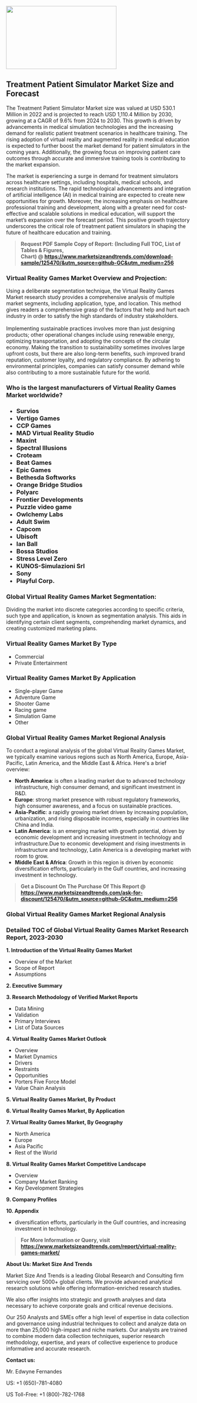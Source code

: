 <p><img class="alignnone size-medium wp-image-20088" src="https://ffe5etoiles.com/wp-content/uploads/2024/12/MST1-300x171.png" alt="" width="300" height="171" /></p><h2>Treatment Patient Simulator Market Size and Forecast</h2><p>The Treatment Patient Simulator Market size was valued at USD 530.1 Million in 2022 and is projected to reach USD 1,110.4 Million by 2030, growing at a CAGR of 9.6% from 2024 to 2030. This growth is driven by advancements in medical simulation technologies and the increasing demand for realistic patient treatment scenarios in healthcare training. The rising adoption of virtual reality and augmented reality in medical education is expected to further boost the market demand for patient simulators in the coming years. Additionally, the growing focus on improving patient care outcomes through accurate and immersive training tools is contributing to the market expansion.</p><p>The market is experiencing a surge in demand for treatment simulators across healthcare settings, including hospitals, medical schools, and research institutions. The rapid technological advancements and integration of artificial intelligence (AI) in medical training are expected to create new opportunities for growth. Moreover, the increasing emphasis on healthcare professional training and development, along with a greater need for cost-effective and scalable solutions in medical education, will support the market’s expansion over the forecast period. This positive growth trajectory underscores the critical role of treatment patient simulators in shaping the future of healthcare education and training.</p></p><blockquote id="" class=""><strong>Request PDF Sample Copy of Report: (Including Full TOC, List of Tables &amp; Figures, Chart)&nbsp;@&nbsp;<strong><a href="https://www.marketsizeandtrends.com/download-sample/125470/&utm_source=github-GC&utm_medium=256" target="_blank">https://www.marketsizeandtrends.com/download-sample/125470/&utm_source=github-GC&utm_medium=256</a></strong></strong></blockquote><h3 id="" class="">Virtual Reality Games Market&nbsp;Overview and Projection:</h3><p id="" class="">Using a deliberate segmentation technique, the Virtual Reality Games Market research study provides a comprehensive analysis of multiple market segments, including application, type, and location. This method gives readers a comprehensive grasp of the factors that help and hurt each industry in order to satisfy the high standards of industry stakeholders. <br /> <br />Implementing sustainable practices involves more than just designing products; other operational changes include using renewable energy, optimizing transportation, and adopting the concepts of the circular economy. Making the transition to sustainability sometimes involves large upfront costs, but there are also long-term benefits, such improved brand reputation, customer loyalty, and regulatory compliance. By adhering to environmental principles, companies can satisfy consumer demand while also contributing to a more sustainable future for the world.</p><h3 id="" class="">Who is the largest manufacturers of&nbsp;Virtual Reality Games Market worldwide?</h3><h3 class=""><p><ul><li>Survios </li><li> Vertigo Games </li><li> CCP Games </li><li> MAD Virtual Reality Studio </li><li> Maxint </li><li> Spectral Illusions </li><li> Croteam </li><li> Beat Games </li><li> Epic Games </li><li> Bethesda Softworks </li><li> Orange Bridge Studios </li><li> Polyarc </li><li> Frontier Developments </li><li> Puzzle video game </li><li> Owlchemy Labs </li><li> Adult Swim </li><li> Capcom </li><li> Ubisoft </li><li> Ian Ball </li><li> Bossa Studios </li><li> Stress Level Zero </li><li> KUNOS-Simulazioni Srl </li><li> Sony </li><li> Playful Corp.</li></ul></p></h3><h3 id="" class="">Global&nbsp;Virtual Reality Games Market Segmentation:</h3><p id="" class="">Dividing the market into discrete categories according to specific criteria, such type and application, is known as segmentation analysis. This aids in identifying certain client segments, comprehending market dynamics, and creating customized marketing plans.</p><h3 id="" class="">Virtual Reality Games Market&nbsp;By Type</h3><p><p><ul><li>Commercial </li><li> Private Entertainment</p></li></ul></p></p><h3 id="" class="">Virtual Reality Games Market&nbsp;By Application</h3><p class=""><p><ul><li>Single-player Game </li><li> Adventure Game </li><li> Shooter Game </li><li> Racing game </li><li> Simulation Game </li><li> Other</li></ul></p></p><h3 id="" class="">Global Virtual Reality Games Market Regional Analysis</h3><p id="" class="">To conduct a regional analysis of the global Virtual Reality Games Market, we typically examine various regions such as North America, Europe, Asia-Pacific, Latin America, and the Middle East &amp; Africa. Here's a brief overview:</p><ul><li><strong>North America</strong>: is often a leading market due to advanced technology infrastructure, high consumer demand, and significant investment in R&amp;D.</li><li><strong>Europe</strong>: strong market presence with robust regulatory frameworks, high consumer awareness, and a focus on sustainable practices.</li><li><strong>Asia-Pacific</strong>: a rapidly growing market driven by increasing population, urbanization, and rising disposable incomes, especially in countries like China and India.</li><li><strong>Latin America</strong>: is an emerging market with growth potential, driven by economic development and increasing investment in technology and infrastructure.Due to economic development and rising investments in infrastructure and technology, Latin America is a developing market with room to grow.</li><li><strong>Middle East &amp; Africa</strong>: Growth in this region is driven by economic diversification efforts, particularly in the Gulf countries, and increasing investment in technology.</li></ul><blockquote id="" class=""><strong>Get a Discount On The Purchase Of This Report @ <strong><a href="https://www.marketsizeandtrends.com/ask-for-discount/125470/&utm_source=github-GC&utm_medium=256" target="_blank">https://www.marketsizeandtrends.com/ask-for-discount/125470/&utm_source=github-GC&utm_medium=256</a></strong></strong></blockquote><h3 id="" class="">Global Virtual Reality Games Market Regional Analysis</h3><h3 id="" class="">Detailed TOC of Global Virtual Reality Games Market Research Report, 2023-2030</h3><p id="" class=""><strong>1. Introduction of the Virtual Reality Games Market</strong></p><ul><li>Overview of the Market</li><li>Scope of Report</li><li>Assumptions</li></ul><p id="" class=""><strong>2. Executive Summary</strong></p><p id="" class=""><strong>3. Research Methodology of Verified Market Reports</strong></p><ul><li>Data Mining</li><li>Validation</li><li>Primary Interviews</li><li>List of Data Sources</li></ul><p id="" class=""><strong>4. Virtual Reality Games Market Outlook</strong></p><ul><li>Overview</li><li>Market Dynamics</li><li>Drivers</li><li>Restraints</li><li>Opportunities</li><li>Porters Five Force Model</li><li>Value Chain Analysis</li></ul><p id="" class=""><strong>5. Virtual Reality Games Market, By Product</strong></p><p id="" class=""><strong>6. Virtual Reality Games Market, By Application</strong></p><p id="" class=""><strong>7. Virtual Reality Games Market, By Geography</strong></p><ul><li>North America</li><li>Europe</li><li>Asia Pacific</li><li>Rest of the World</li></ul><p id="" class=""><strong>8. Virtual Reality Games Market Competitive Landscape</strong></p><ul><li>Overview</li><li>Company Market Ranking</li><li>Key Development Strategies</li></ul><p id="" class=""><strong>9. Company Profiles</strong></p><p id="" class=""><strong>10. Appendix</strong></p><ul><li>diversification efforts, particularly in the Gulf countries, and increasing investment in technology.</li></ul><blockquote id="" class=""><strong>For More Information or Query, visit <strong><strong><a href="https://www.marketsizeandtrends.com/report/virtual-reality-games-market/" target="_blank">https://www.marketsizeandtrends.com/report/virtual-reality-games-market/</a></strong></strong></strong></blockquote><p id="" class=""><strong>About Us: Market Size And Trends</strong></p><p id="" class="">Market Size And Trends is a leading Global Research and Consulting firm servicing over 5000+ global clients. We provide advanced analytical research solutions while offering information-enriched research studies.</p><p id="" class="">We also offer insights into strategic and growth analyses and data necessary to achieve corporate goals and critical revenue decisions.</p><p id="" class="">Our 250 Analysts and SMEs offer a high level of expertise in data collection and governance using industrial techniques to collect and analyze data on more than 25,000 high-impact and niche markets. Our analysts are trained to combine modern data collection techniques, superior research methodology, expertise, and years of collective experience to produce informative and accurate research.</p><p id="" class=""><strong>Contact us:</strong></p><p id="" class="">Mr. Edwyne Fernandes</p><p id="" class="">US: +1 (650)-781-4080</p><p id="" class="">US Toll-Free: +1 (800)-782-1768</p>
